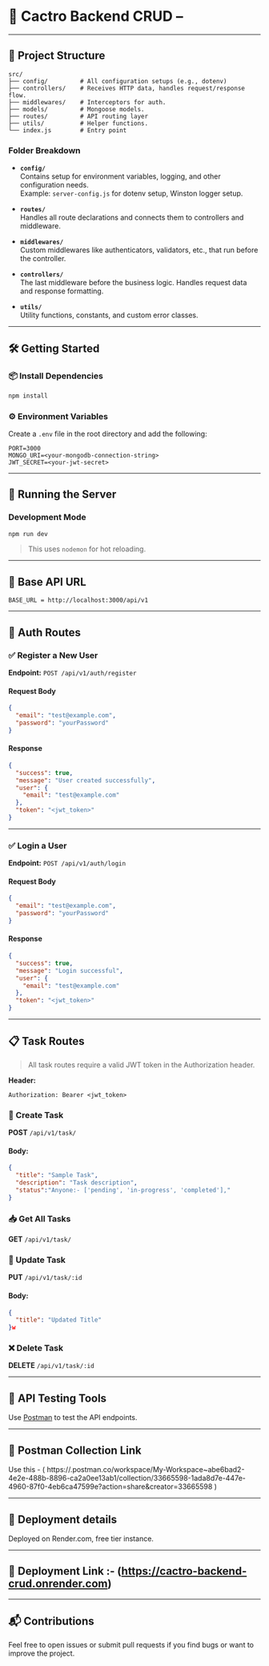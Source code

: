 # 🚀 Cactro Backend CRUD – 
---

## 🧠 Project Structure

```
src/
├── config/         # All configuration setups (e.g., dotenv)
├── controllers/    # Receives HTTP data, handles request/response flow.
├── middlewares/    # Interceptors for auth.
├── models/         # Mongoose models.
├── routes/         # API routing layer
├── utils/          # Helper functions.
└── index.js        # Entry point
```

### Folder Breakdown

- **`config/`**  
  Contains setup for environment variables, logging, and other configuration needs.  
  Example: `server-config.js` for dotenv setup, Winston logger setup.

- **`routes/`**  
  Handles all route declarations and connects them to controllers and middleware.

- **`middlewares/`**  
  Custom middlewares like authenticators, validators, etc., that run before the controller.

- **`controllers/`**  
  The last middleware before the business logic. Handles request data and response formatting.

- **`utils/`**  
  Utility functions, constants, and custom error classes.

---

## 🛠️ Getting Started

### 📦 Install Dependencies

```bash
npm install
```

### ⚙️ Environment Variables

Create a `.env` file in the root directory and add the following:

```env
PORT=3000
MONGO_URI=<your-mongodb-connection-string>
JWT_SECRET=<your-jwt-secret>
```

---

## 🚀 Running the Server

### Development Mode

```bash
npm run dev
```

> This uses `nodemon` for hot reloading.

---

## 📡 Base API URL

```
BASE_URL = http://localhost:3000/api/v1
```

---

## 🔐 Auth Routes

### ✅ Register a New User

**Endpoint:** `POST /api/v1/auth/register`

#### Request Body

```json
{
  "email": "test@example.com",
  "password": "yourPassword"
}
```

#### Response

```json
{
  "success": true,
  "message": "User created successfully",
  "user": {
    "email": "test@example.com"
  },
  "token": "<jwt_token>"
}
```

---

### ✅ Login a User

**Endpoint:** `POST /api/v1/auth/login`

#### Request Body

```json
{
  "email": "test@example.com",
  "password": "yourPassword"
}
```

#### Response

```json
{
  "success": true,
  "message": "Login successful",
  "user": {
    "email": "test@example.com"
  },
  "token": "<jwt_token>"
}
```

---

## 📋 Task Routes

> All task routes require a valid JWT token in the Authorization header.

**Header:**

```
Authorization: Bearer <jwt_token>
```

### 🔨 Create Task

**POST** `/api/v1/task/`

#### Body:
```json
{
  "title": "Sample Task",
  "description": "Task description",
  "status":"Anyone:- ['pending', 'in-progress', 'completed']," 
}
```

### 📥 Get All Tasks

**GET** `/api/v1/task/`

### 📝 Update Task

**PUT** `/api/v1/task/:id`

#### Body:
```json
{
  "title": "Updated Title"
}w
```

### ❌ Delete Task

**DELETE** `/api/v1/task/:id`

---

## 📄 API Testing Tools

Use [Postman](https://www.postman.com/) to test the API endpoints.

---

## 📄 Postman Collection Link

Use this - ( https://.postman.co/workspace/My-Workspace~abe6bad2-4e2e-488b-8896-ca2a0ee13ab1/collection/33665598-1ada8d7e-447e-4960-87f0-4eb6ca47599e?action=share&creator=33665598 )

---

## 📄 Deployment details 

Deployed on Render.com, free tier instance.

---

## 📄 Deployment Link :- (https://cactro-backend-crud.onrender.com)

---


## 📬 Contributions

Feel free to open issues or submit pull requests if you find bugs or want to improve the project.